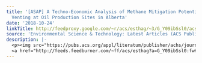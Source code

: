 ```yaml
---
title: '[ASAP] A Techno-Economic Analysis of Methane Mitigation Potential from Reported
  Venting at Oil Production Sites in Alberta'
date: '2018-10-24'
linkTitle: http://feedproxy.google.com/~r/acs/esthag/~3/G_Y09ibSsl0/acs.est.8b01345
source: 'Environmental Science & Technology: Latest Articles (ACS Publications)'
description: |-
  <p><img src="https://pubs.acs.org/appl/literatum/publisher/achs/journals/content/esthag/0/esthag.ahead-of-print/acs.est.8b01345/20181019/images/medium/es-2018-01345w_0008.gif" alt="TOC Graphic"/></p><div><cite>Environmental Science & Technology</cite></div><div>DOI: 10.1021/acs.est.8b01345</div><div class="feedflare">
  <a href="http://feeds.feedburner.com/~ff/acs/esthag?a=G_Y09ibSsl0:fwHB94lnqwk:yIl2AUoC8zA"><img src="http://feeds.feedburner.com/~ff/acs/esthag?d=yIl2AUoC8zA" border="0"></img></a>
---
```

